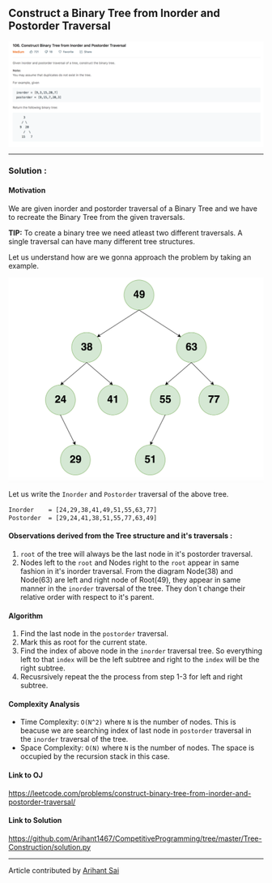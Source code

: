 ## Construct a Binary Tree from Inorder and Postorder Traversal

<p>
<img align="center" alt="Question Screenshot" src="../../Images/Tree-Construction/question.png">
</p>

---

### Solution : 

####  Motivation
We are given inorder and postorder traversal of a Binary Tree and we have to recreate the Binary Tree from the given traversals.

**TIP:** To create a binary tree we need atleast two different traversals. A single traversal can have many different tree structures.

Let us understand how are we gonna approach the problem by taking an example.

<p>
<img align="center" alt="Question Screenshot" src="./../../Images/Tree-Construction/example-tree.png">
</p>

Let us write the `Inorder` and `Postorder` traversal of the above tree.

```
Inorder    = [24,29,38,41,49,51,55,63,77]
Postorder  = [29,24,41,38,51,55,77,63,49]
```
#### Observations derived from the Tree structure and it's traversals :

1. `root` of the tree will always be the last node in it's postorder traversal.
2.  Nodes left to the `root` and Nodes right to the `root` appear in same fashion in it's inorder traversal. From the diagram Node(38) and Node(63) are left and right node of Root(49), they appear in same manner in the `inorder` traversal of the tree. They don`t change their relative order with respect to it's parent.

#### Algorithm
1. Find the last node in the `postorder` traversal.
2. Mark this as root for the current state.
3. Find the index of above node in the `inorder` traversal tree. So everything left to that `index` will be the left subtree and right to the `index` will be the right subtree.
4. Recusrsively repeat the the process from step 1-3 for left and right subtree.



#### Complexity Analysis
* Time Complexity: `O(N^2)` where `N` is the number of nodes. This is beacuse we are searching index of last node in `postorder` traversal in the `inorder` traversal of the tree.
* Space Complexity: `O(N)` where `N` is the number of nodes. The space is occupied by the recursion stack in this case.

#### Link to OJ
https://leetcode.com/problems/construct-binary-tree-from-inorder-and-postorder-traversal/

#### Link to Solution
https://github.com/Arihant1467/CompetitiveProgramming/tree/master/Tree-Construction/solution.py

---
Article contributed by [Arihant Sai](https://github.com/Arihant1467)
